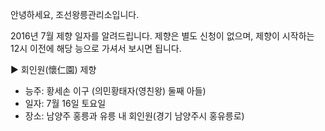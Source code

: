 안녕하세요, 조선왕릉관리소입니다.

2016년 7월 제향 일자를 알려드립니다. 제향은 별도 신청이 없으며, 제향이 시작하는 12시 이전에 해당 능으로 가셔서 보시면 됩니다.

▶ 회인원(懷仁園) 제향
- 능주: 황세손 이구 (의민황태자(영친왕) 둘째 아들)
- 일자: 7월 16일 토요일
- 장소: 남양주 홍릉과 유릉 내 회인원(경기 남양주시 홍유릉로)